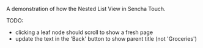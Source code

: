 A demonstration of how the Nested List View in Sencha Touch.

TODO:

* clicking a leaf node should scroll to show a fresh page
* update the text in the 'Back' button to show parent title (not 'Groceries')

